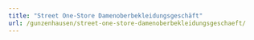 ```yaml
---
title: "Street One-Store Damenoberbekleidungsgeschäft"
url: /gunzenhausen/street-one-store-damenoberbekleidungsgeschaeft/
---
```

